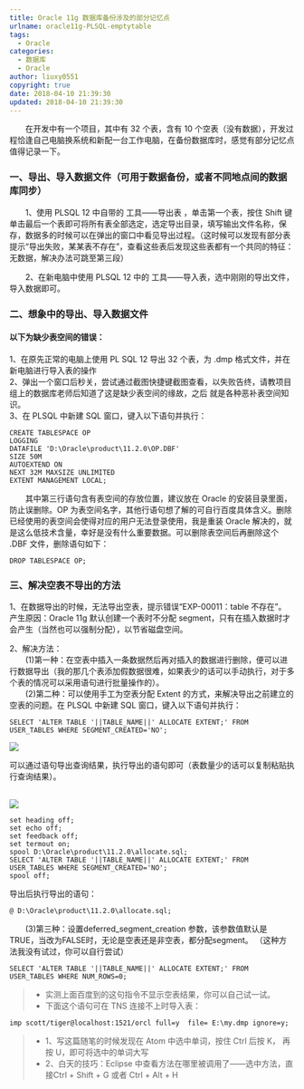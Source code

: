 ```yaml
---
title: Oracle 11g 数据库备份涉及的部分记忆点
urlname: oracle11g-PLSQL-emptytable
tags:
  - Oracle
categories:
  - 数据库
  - Oracle
author: liuxy0551
copyright: true
date: 2018-04-10 21:39:30
updated: 2018-04-10 21:39:30
---
```



&emsp;&emsp;在开发中有一个项目，其中有 32 个表，含有 10 个空表（没有数据），开发过程恰逢自己电脑换系统和新配一台工作电脑，在备份数据库时，感觉有部分记忆点值得记录一下。
<!--more-->


### 一、导出、导入数据文件（可用于数据备份，或者不同地点间的数据库同步）

&emsp;&emsp;1、使用 PLSQL 12 中自带的 工具——导出表 ，单击第一个表，按住 Shift 键单击最后一个表即可将所有表全部选定，选定导出目录，填写输出文件名称，保存，数据多的时候可以在弹出的窗口中看见导出过程。（这时候可以发现有部分表提示“导出失败，某某表不存在”，查看这些表后发现这些表都有一个共同的特征：无数据，解决办法可跳至第三段）

&emsp;&emsp;2、在新电脑中使用 PLSQL 12 中的 工具——导入表，选中刚刚的导出文件，导入数据即可。

### 二、想象中的导出、导入数据文件

#### 以下为缺少表空间的错误：

1、在原先正常的电脑上使用 PL SQL 12 导出 32 个表，为 .dmp 格式文件，并在新电脑进行导入表的操作  
2、弹出一个窗口后秒关，尝试通过截图快捷键截图查看，以失败告终，请教项目组上的数据库老师后知道了这是缺少表空间的缘故，之后   就是各种恶补表空间知识。  
3、在 PLSQL 中新建 SQL 窗口，键入以下语句并执行：

```
CREATE TABLESPACE OP
LOGGING
DATAFILE 'D:\Oracle\product\11.2.0\OP.DBF'
SIZE 50M
AUTOEXTEND ON
NEXT 32M MAXSIZE UNLIMITED
EXTENT MANAGEMENT LOCAL;
```

&emsp;&emsp;其中第三行语句含有表空间的存放位置，建议放在 Oracle 的安装目录里面，防止误删除。OP 为表空间名字，其他行语句想了解的可自行百度具体含义。删除已经使用的表空间会使得对应的用户无法登录使用，我是重装 Oracle 解决的，就是这么低技术含量，幸好是没有什么重要数据。可以删除表空间后再删除这个 .DBF 文件，删除语句如下：

``` 
DROP TABLESPACE OP;
```

### 三、解决空表不导出的方法

1、在数据导出的时候，无法导出空表，提示错误“EXP-00011：table 不存在”。
产生原因：Oracle 11g 默认创建一个表时不分配 segment，只有在插入数据时才会产生（当然也可以强制分配），以节省磁盘空间。

2、解决方法：  
&emsp;&emsp;(1)第一种：在空表中插入一条数据然后再对插入的数据进行删除，便可以进行数据导出（我的那几个表添加假数据很难，如果表少的话可以手动执行，对于多个表的情况可以采用语句进行批量操作的）。  
&emsp;&emsp;(2)第二种：可以使用手工为空表分配 Extent 的方式，来解决导出之前建立的空表的问题。在 PLSQL 中新建 SQL 窗口，键入以下语句并执行：

``` 
SELECT 'ALTER TABLE '||TABLE_NAME||' ALLOCATE EXTENT;' FROM USER_TABLES WHERE SEGMENT_CREATED='NO';
```

![](https://liuxianyu.cn/image-hosting/posts/oracle11g-PLSQL-emptytable/1.png)<br>

可以通过语句导出查询结果，执行导出的语句即可（表数量少的话可以复制粘贴执行查询结果）。

<br>![](https://liuxianyu.cn/image-hosting/posts/oracle11g-PLSQL-emptytable/2.png)

``` 
set heading off;
set echo off;
set feedback off;
set termout on;
spool D:\Oracle\product\11.2.0\allocate.sql;
SELECT 'ALTER TABLE '||TABLE_NAME||' ALLOCATE EXTENT;' FROM USER_TABLES WHERE SEGMENT_CREATED='NO';
spool off;
```


导出后执行导出的语句：

``` 
@ D:\Oracle\product\11.2.0\allocate.sql;
```

&emsp;&emsp;(3)第三种：设置deferred_segment_creation 参数，该参数值默认是TRUE，当改为FALSE时，无论是空表还是非空表，都分配segment。
    （这种方法我没有试过，你可以自行尝试）

``` 
SELECT 'ALTER TABLE '||TABLE_NAME||' ALLOCATE EXTENT;' FROM USER_TABLES WHERE NUM_ROWS=0;
```

>* 实测上面百度到的这句指令不显示空表结果，你可以自己试一试。
>* 下面这个语句可在 TNS 连接不上时导入表：

``` 
imp scott/tiger@localhost:1521/orcl full=y  file= E:\my.dmp ignore=y;
```

>* 1、写这篇随笔的时候发现在 Atom 中选中单词，按住 Ctrl 后按 K， 再按 U，即可将选中的单词大写
>* 2、白天的技巧：Eclipse 中查看方法在哪里被调用了——选中方法，直接Ctrl + Shift + G 或者 Ctrl + Alt + H
